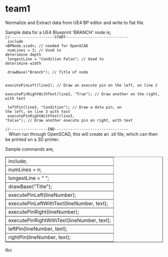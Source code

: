 # team1
Normalize and Extract data from UE4 BP editor and write to flat file.

Sample data for a UE4 Blueprint 'BRANCH' node is;
<code>
//--------------------START----------------------------<br>
include <BPNode.scad>;   // needed for OpenSCAD<br>
numLines = 3;                       // Used to deterimine depth<br>
longestLine = "Condition False";    // Used to deterimine width<br>
<br>
drawBase("Branch");                 // Title of node<br>
<br>
executePinLeft(line2);              // Draw an execute pin on the left, on line 2<br>
executePinRightWithText(line2, "True");  // Draw another on the right, with text<br>
<br>
leftPin(line3, "Condition");        // Draw a data pin, on the left, on line 3 with text<br>
executePinRightWithText(line3, "False");  // Draw another execute pin on right, with text<br>
//-----------------END---------------------------------<br>
</code>
When run through OpenSCAD, this will create an .stl file, which can then be printed on a 3D printer.

Sample commands are;
<table border="1">
<tr>
 <td>include<BPNode.scad>;</td>
</tr><tr>
 <td>numLines = n;</td>
</tr><tr>
 <td>longestLine = "   ";</td>
</tr><tr>
 <td>drawBase("Title");</td>
</tr><tr>
 <td>executePinLeft(lineNumber);</td>
</tr><tr>
 <td>executePinLeftWithText(lineNumber, text);</td>
</tr><tr>
 <td>executePinRight(lineNumber);</td>
</tr><tr>
 <td>executePinRightWithText(lineNumber, text);</td>
</tr><tr>
 <td>leftPin(lineNumber, text);</td>
</tr><tr>
 <td>rightPin(lineNumber, text);</td>
</tr>
<table>

tbc





